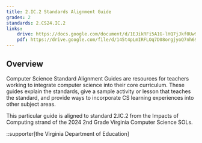 ```yaml
---
title: 2.IC.2 Standards Alignment Guide
grades: 2
standards: 2.CS24.IC.2
links:
    drive: https://docs.google.com/document/d/1EJikRFi5A1G-lHQ7jJkf0Uw9XKiSfM5vOU7pKyjrFyQ/edit?usp=drive_link
    pdf: https://drive.google.com/file/d/145t4pLmIRFLOq7D08orgjyoQ7nh69Vg9/view?usp=drive_link
---
```


## Overview

Computer Science Standard Alignment Guides are resources for teachers working to integrate computer science into their core curriculum. These guides explain the standards, give a sample activity or lesson that teaches the standard, and provide ways to incorporate CS learning experiences into other subject areas. 

This particular guide is aligned to standard 2.IC.2 from the Impacts of Computing strand of the 2024 2nd Grade Virginia Computer Science SOLs.

::supporter[the Virginia Department of Education]